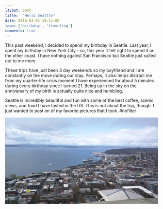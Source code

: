 ```yaml
---
layout: post
title:  "Hello Seattle"
date: 2016-04-01 19:14:00
tags: ['birthday', 'traveling']
comments: true
---
```


This past weekend, I decided to spend my birthday in Seattle. Last year, I spent my birthday in New York City - so, this year it felt right to spend it on the other coast. I have nothing against San Francisco but Seattle just called out to me more.

These trips have just been 3 day weekends so my boyfriend and I are constantly on the move during our stay. Perhaps, it also helps distract me from my quarter-life crisis moment I have experienced for about 5 minutes during every birthday since I turned 21. Being up in the sky on the anniversary of my birth is actually quite nice and humbling.

Seattle is incredibly beautiful and fun with some of the best coffee, scenic views, and food I have tasted in the US. This is not about the trip, though. I just wanted to post on of my favorite pictures that I took. <span class="text-pink">#nofilter</span>

<img src="/assets/hello-seattle.jpg" alt="seattle"/>
